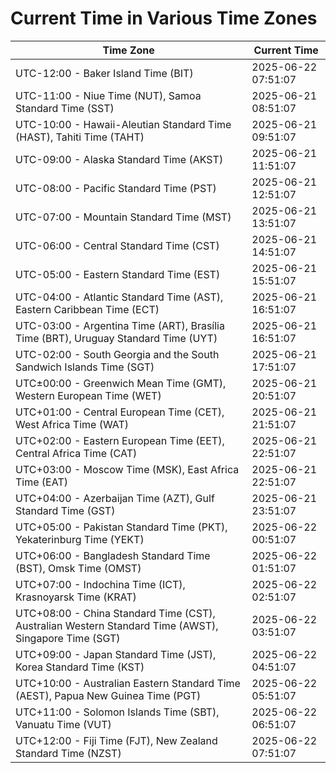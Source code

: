 # Current Time in Various Time Zones

| Time Zone | Current Time |
|-----------|--------------|
| UTC-12:00 - Baker Island Time (BIT) | 2025-06-22 07:51:07 |
| UTC-11:00 - Niue Time (NUT), Samoa Standard Time (SST) | 2025-06-21 08:51:07 |
| UTC-10:00 - Hawaii-Aleutian Standard Time (HAST), Tahiti Time (TAHT) | 2025-06-21 09:51:07 |
| UTC-09:00 - Alaska Standard Time (AKST) | 2025-06-21 11:51:07 |
| UTC-08:00 - Pacific Standard Time (PST) | 2025-06-21 12:51:07 |
| UTC-07:00 - Mountain Standard Time (MST) | 2025-06-21 13:51:07 |
| UTC-06:00 - Central Standard Time (CST) | 2025-06-21 14:51:07 |
| UTC-05:00 - Eastern Standard Time (EST) | 2025-06-21 15:51:07 |
| UTC-04:00 - Atlantic Standard Time (AST), Eastern Caribbean Time (ECT) | 2025-06-21 16:51:07 |
| UTC-03:00 - Argentina Time (ART), Brasília Time (BRT), Uruguay Standard Time (UYT) | 2025-06-21 16:51:07 |
| UTC-02:00 - South Georgia and the South Sandwich Islands Time (SGT) | 2025-06-21 17:51:07 |
| UTC±00:00 - Greenwich Mean Time (GMT), Western European Time (WET) | 2025-06-21 20:51:07 |
| UTC+01:00 - Central European Time (CET), West Africa Time (WAT) | 2025-06-21 21:51:07 |
| UTC+02:00 - Eastern European Time (EET), Central Africa Time (CAT) | 2025-06-21 22:51:07 |
| UTC+03:00 - Moscow Time (MSK), East Africa Time (EAT) | 2025-06-21 22:51:07 |
| UTC+04:00 - Azerbaijan Time (AZT), Gulf Standard Time (GST) | 2025-06-21 23:51:07 |
| UTC+05:00 - Pakistan Standard Time (PKT), Yekaterinburg Time (YEKT) | 2025-06-22 00:51:07 |
| UTC+06:00 - Bangladesh Standard Time (BST), Omsk Time (OMST) | 2025-06-22 01:51:07 |
| UTC+07:00 - Indochina Time (ICT), Krasnoyarsk Time (KRAT) | 2025-06-22 02:51:07 |
| UTC+08:00 - China Standard Time (CST), Australian Western Standard Time (AWST), Singapore Time (SGT) | 2025-06-22 03:51:07 |
| UTC+09:00 - Japan Standard Time (JST), Korea Standard Time (KST) | 2025-06-22 04:51:07 |
| UTC+10:00 - Australian Eastern Standard Time (AEST), Papua New Guinea Time (PGT) | 2025-06-22 05:51:07 |
| UTC+11:00 - Solomon Islands Time (SBT), Vanuatu Time (VUT) | 2025-06-22 06:51:07 |
| UTC+12:00 - Fiji Time (FJT), New Zealand Standard Time (NZST) | 2025-06-22 07:51:07 |
